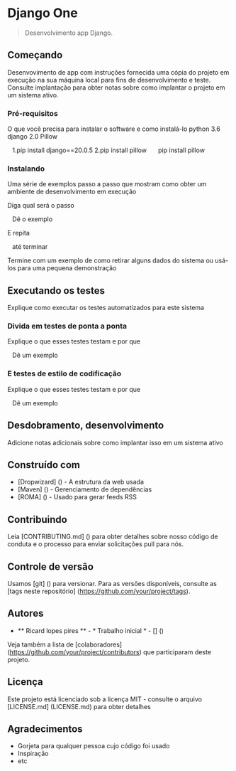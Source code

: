 # Django One
> Desenvolvimento app Django.

## Começando

Desenvovimento de app com  instruções fornecida uma cópia do projeto em execução na sua máquina local para fins de desenvolvimento e teste. Consulte implantação para obter notas sobre como implantar o projeto em um sistema ativo.

### Pré-requisitos

O que você precisa para instalar o software e como instalá-lo
python 3.6
django 2.0
Pillow

`` ``
1.pip install django==20.0.5
2.pip install pillow
`` ``
`` ``
pip install pillow
`` ``

### Instalando

Uma série de exemplos passo a passo que mostram como obter um ambiente de desenvolvimento em execução

Diga qual será o passo

`` ``
Dê o exemplo
`` ``

E repita

`` ``
até terminar
`` ``

Termine com um exemplo de como retirar alguns dados do sistema ou usá-los para uma pequena demonstração

## Executando os testes

Explique como executar os testes automatizados para este sistema

### Divida em testes de ponta a ponta

Explique o que esses testes testam e por que

`` ``
Dê um exemplo
`` ``

### E testes de estilo de codificação

Explique o que esses testes testam e por que

`` ``
Dê um exemplo
`` ``

## Desdobramento, desenvolvimento

Adicione notas adicionais sobre como implantar isso em um sistema ativo

## Construído com

* [Dropwizard] () - A estrutura da web usada
* [Maven] () - Gerenciamento de dependências
* [ROMA] () - Usado para gerar feeds RSS

## Contribuindo

Leia [CONTRIBUTING.md] () para obter detalhes sobre nosso código de conduta e o processo para enviar solicitações pull para nós.

## Controle de versão

Usamos [git] () para versionar. Para as versões disponíveis, consulte as [tags neste repositório] (https://github.com/your/project/tags).

## Autores

* ** Ricard lopes pires ** - * Trabalho inicial * - [] ()

Veja também a lista de [colaboradores] (https://github.com/your/project/contributors) que participaram deste projeto.

## Licença

Este projeto está licenciado sob a licença MIT - consulte o arquivo [LICENSE.md] (LICENSE.md) para obter detalhes

## Agradecimentos

* Gorjeta para qualquer pessoa cujo código foi usado
* Inspiração
* etc
